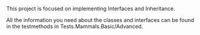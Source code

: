 ﻿
This project is focused on implementing Interfaces and Inheritance. 

All the information you need about the classes and interfaces can be found in the
testmethods in Tests.Mammals.Basic/Advanced.